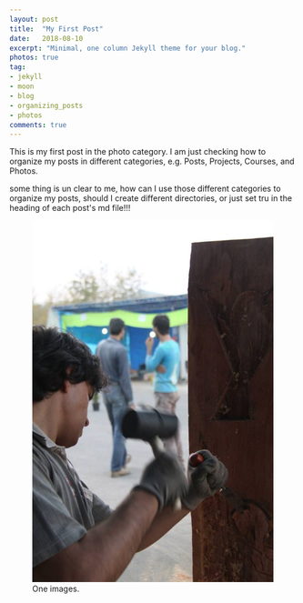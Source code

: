 ```yaml
---
layout: post
title:  "My First Post"
date:   2018-08-10
excerpt: "Minimal, one column Jekyll theme for your blog."
photos: true
tag:
- jekyll 
- moon
- blog
- organizing_posts
- photos
comments: true
---
```


This is my first post in the photo category.
I am just checking how to organize my posts
 in different categories, e.g. Posts, Projects, Courses, and Photos.
  
some thing is un clear to me, how can I use those different categories 
 to organize my posts, should I create different directories, or just 
  set tru in the heading of each post's md file!!!
  

<figure>
	<a href="https://github.com/SaeedTaghavi/SaeedTaghavi.github.io/blob/master/_posts/stv01.jpg"><img src="https://github.com/SaeedTaghavi/SaeedTaghavi.github.io/blob/master/_posts/stv01.jpg"></a>
	<figcaption>One images.</figcaption>
</figure>


  
  
